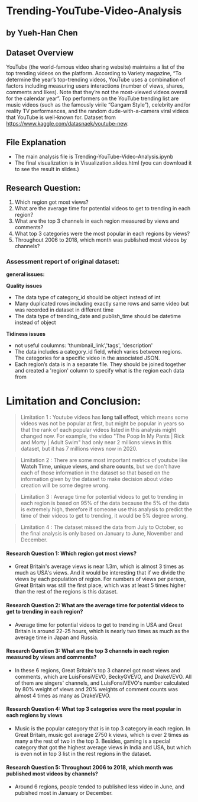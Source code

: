 # Trending-YouTube-Video-Analysis
## by Yueh-Han Chen
## Dataset Overview
YouTube (the world-famous video sharing website) maintains a list of the top trending videos on the platform. According to Variety magazine, “To determine the year’s top-trending videos, YouTube uses a combination of factors including measuring users interactions (number of views, shares, comments and likes). Note that they’re not the most-viewed videos overall for the calendar year”. Top performers on the YouTube trending list are music videos (such as the famously virile “Gangam Style”), celebrity and/or reality TV performances, and the random dude-with-a-camera viral videos that YouTube is well-known for. Dataset from https://www.kaggle.com/datasnaek/youtube-new.

## File Explanation
- The main analysis file is Trending-YouTube-Video-Analysis.ipynb
- The final visualization is in Visualization.slides.html (you can download it to see the result in slides.)

## Research Question:
1. Which region got most views?
2. What are the average time for potential videos to get to trending in each region?
3. What are the top 3 channels in each region measured by views and comments?
4. What top 3 categories were the most popular in each regions by views?
5. Throughout 2006 to 2018, which month was published most videos by channels?

### Assessment report of original dataset:

**general issues:**

**Quality issues**

- The data type of category_id should be object instead of int
- Many duplicated rows including exactly same rows and same video but was recorded in dataset in different time
- The data type of trending_date and publish_time should be datetime instead of object

**Tidiness issues**

- not useful coulumns: 'thumbnail_link','tags', 'description'
- The data includes a category_id field, which varies between regions. The categories for a specific video in the associated JSON.
- Each region’s data is in a separate file. They should be joined together and created a 'region' column to specify what is the region each data from


# Limitation and Conclusion:

> Limitation 1 : Youtube videos has **long tail effect**, which means some videos was not be popular at first, but might be popular in years so that the rank of each popular videos listed in this analysis might changed now. For example, the video "The Poop In My Pants | Rick and Morty | Adult Swim" had only near 2 millions views in this dataset, but it has 7 millions views now in 2020.

> Limitation 2 : There are some most important metrics of youtube like **Watch Time, unique views, and share counts**, but we don't have each of those information in the dataset so that based on the information given by the dataset to make decision about video creation will be some degree wrong.

> Limitation 3 : Average time for potential videos to get to trending in each region is based on 95% of the data because the 5% of the data is extremely high, therefore if someone use this analysis to predict the time of their videos to get to trending, it would be 5% degree wrong.

> Limitation 4 : The dataset missed the data from July to October, so the final analysis is only based on January to June, November and December.

#### Research Question 1: Which region got most views?

- Great Britain's average views is near 1.3m, which is almost 3 times as much as USA's views. And it would be interesting that if we divide the views by each population of region. For numbers of views per person, Great Britain was still the first place, which was at least 5 times higher than the rest of the regions is this dataset.

#### Research Question 2: What are the average time for potential videos to get to trending in each region?

- Average time for potential videos to get to trending in USA and Great Britain is around 22-25 hours, which is nearly two times as much as the average time in Japan and Russia.
       
#### Research Question 3: What are the top 3 channels in each region measured by views and comments?

- In these 6 regions, Great Britain's top 3 channel got most views and comments, which are LuisFonsiVEVO, BeckyGVEVO, and DrakeVEVO. All of them are singers' channels, and LuisFonsiVEVO's number calculated by 80% weight of views and 20% weights of comment counts was almost 4 times as many as DrakeVEVO.

#### Research Question 4: What top 3 categories were the most popular in each regions by views

- Music is the popular category that is in top 3 category in each region. In Great Britain, music got average 2750 k views, which is over 2 times as many a the rest of two in the top 3. Besides, gaming is a special category that got the highest average views in India and USA, but which is even not in top 3 list in the rest regions in the dataset.

#### Research Question 5: Throughout 2006 to 2018, which month was published most videos by channels?

- Around 6 regions, people tended to published less video in June, and pubished most in January or December.
